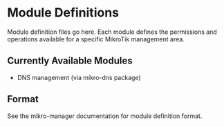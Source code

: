 # Module Definitions

Module definition files go here. Each module defines the permissions and operations available for a specific MikroTik management area.

## Currently Available Modules

- DNS management (via mikro-dns package)

## Format

See the mikro-manager documentation for module definition format.
